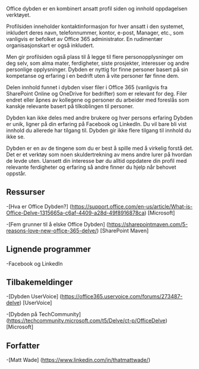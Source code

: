 
Office dybden er en kombinert ansatt profil siden og innhold oppdagelsen
verktøyet.

Profilsiden inneholder kontaktinformasjon for hver ansatt i den
systemet, inkludert deres navn, telefonnummer, kontor, e-post,
Manager, etc., som vanligvis er befolket av Office 365
administrator. En rudimentær organisasjonskart er også inkludert.

Men gir profilsiden også plass til å legge til flere
personopplysninger om deg selv, som alma mater, ferdigheter, siste
prosjekter, interesser og andre personlige opplysninger. Dybden er nyttig for
finne personer basert på sin kompetanse og erfaring i en bedrift
uten å vite personer før finne dem.

Delen innhold funnet i dybden viser filer i Office 365
(vanligvis fra SharePoint Online og OneDrive for bedrifter) som er
relevant for deg. Filer endret eller åpnes av kollegene og
personer du arbeider med foreslås som kanskje relevante basert
på tilkoblingen til personer.

Dybden kan ikke deles med andre brukere og hver persons erfaring
Dybden er unik, ligner på din erfaring på Facebook og
LinkedIn. Du vil bare bli vist innhold du allerede har tilgang til.
Dybden gir ikke flere tilgang til innhold du ikke se.

Dybden er en av de tingene som du er best å spille med å
virkelig forstå det. Det er et verktøy som noen skuldertrekning av mens andre lurer på
hvordan de levde uten. Uansett din interesse bør du
alltid oppdatere din profil med relevante ferdigheter og erfaring så andre
finner du hjelp når behovet oppstår.

Ressurser
---------

-[Hva er Office
    Dybden?] (https://support.office.com/en-us/article/What-is-Office-Delve-1315665a-c6af-4409-a28d-49f8916878ca)
    \[Microsoft\]

-[Fem grunner til å elske Office
    Dybden] (https://sharepointmaven.com/5-reasons-love-new-office-365-delve/)
    \[SharePoint Maven\]

Lignende programmer
--------------------

-Facebook og LinkedIn

Tilbakemeldinger
---------

-[Dybden UserVoice] (https://office365.uservoice.com/forums/273487-delve)
    \[UserVoice\]

-[Dybden på TechCommunity] (https://techcommunity.microsoft.com/t5/Delve/ct-p/OfficeDelve)
    \[Microsoft\]

Forfatter
---------

-[Matt Wade] (https://www.linkedin.com/in/thatmattwade/)

